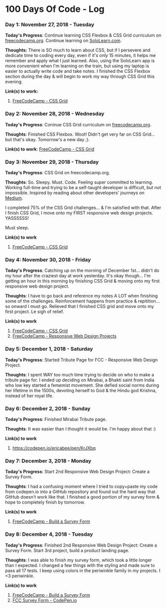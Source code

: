 # 100 Days Of Code - Log

### Day 1: November 27, 2018 - Tuesday

**Today's Progress**: Continue learning CSS Flexbox & CSS Grid curriculum on [freecodecamp.org](https://www.freecodecamp.org).
Continue learning on [SoloLearn.com](https://www.sololearn.com). 

**Thoughts:** There is SO much to learn about CSS, but if I persevere and dedicate time to coding every day, even if it's only 15 minutes, it helps me remember and apply what I just learned. Also, using the SoloLearn app is more convenient when I'm learning on the train, but using my laptop is easier to actually write code and take notes. I finished the CSS Flexbox section during the day & will begin to work my way through CSS Grid this evening. 

**Link(s) to work:** 
1. [FreeCodeCamp - CSS Grid](https://learn.freecodecamp.org/responsive-web-design/css-grid)

### Day 2: November 28, 2018 - Wednesday

**Today's Progress**: Coninue CSS Grid curriculum on [freecodecamp.org](https://www.freecodecamp.org).

**Thoughts**: Finished CSS Flexbox. Woot! Didn't get very far on CSS Grid... but that's okay. Tomorrow's a new day ;). 

**Link(s) to work**: [FreeCodeCamp - CSS Grid](https://learn.freecodecamp.org/responsive-web-design/css-grid)


### Day 3: November 29, 2018 - Thursday

**Today's Progress**: CSS Grid on freecodecamp.org. 

**Thoughts**: So. Sleepy. Must. Code. Feeling super committed to learning. Working full-time and trying to be a self-taught developer is difficult, but not impossible. Inspired by reading about other developers' journeys on [Medium](https://medium.freecodecamp.org/how-i-landed-a-full-stack-developer-job-without-a-tech-degree-or-work-experience-6add97be2051?source=email-5e0746fca25d-1543503274724-digest.reader------0-59------------------7fc307b3_0aa9_4151_9f87_9be57a255846-1&sectionName=top&gi=a00f26e00f51). 

I completed 75% of the CSS Grid challenges... & I'm satisfied with that. After I finish CSS Grid, I move onto my FIRST responsive web design projects. YASSSSSS!

Must sleep.

**Link(s) to work**
1. [FreeCodeCamp - CSS Grid](https://learn.freecodecamp.org/responsive-web-design/css-grid)

### Day 4: November 30, 2018 - Friday

**Today's Progress**: Catching up on the morning of December 1st... didn't do my hour after the craziest day at work yesterday. It's okay though... I'm getting an hour in this morning by finishing CSS Grid & moving onto my first responsive web design project. 

**Thoughts**: I have to go back and reference my notes A LOT when finishing some of the challenges. Reinforcement happens from practice & repitition... so onward I must go. Relieved that I finished CSS grid and move onto my first project. Le sigh of relief. 

**Link(s) to work**
1. [FreeCodeCamp - CSS Grid](https://learn.freecodecamp.org/responsive-web-design/css-grid)
2. [FreeCodeCamp - Responsive Web Design Projects](https://learn.freecodecamp.org/responsive-web-design/responsive-web-design-projects)

### Day 5: December 1, 2018 - Saturday

**Today's Progress**: Started Tribute Page for FCC - Responsive Web Design Project. 

**Thoughts**: I spent WAY too much time trying to decide on who to make a tribute page for. I ended up deciding on Mirabai, a Bhakti saint from India who low key started a fememist movement. She defied social norms during her lifetime in the 1500s, devoting herself to God & the Hindu god Krishna, instead of her royal life. 

### Day 6: December 2, 2018 - Sunday

**Today's Progress**: Finished Mirabai Tribute page. 

**Thoughts**: It was easier than I thought it would be. I'm happy about that :) 

**Link(s) to work**
1. https://codepen.io/ericabee/pen/KrJXbq

### Day 7: December 3, 2018 - Monday

**Today's Progress**: Start 2nd Responsive Web Design Project: Create a Survey Form. 

**Thoughts**: I had a confusing moment where I tried to copy+paste my code from codepen.io into a GitHub repository and found out the hard way that GitHub doesn't work like that.  I finished a good portion of my survey form & hope to completely finish by tomorrow. 

**Link(s) to work**
1. [FreeCodeCamp - Build a Survey Form](https://learn.freecodecamp.org/responsive-web-design/responsive-web-design-projects/build-a-survey-form)

### Day 8: December 4, 2018 - Tuesday 

**Today's Progress**: Finished 2nd Responsive Web Design Project: Create a Survey Form. Start 3rd project, build a product landing page.

**Thoughts**: I was able to finish my survey form, which took a little longer than I expected. I changed a few things with the styling and made sure to pass all 17 tests. I keep using colors in the periwinkle family in my projects. I <3 periwinkle. 

**Link(s) to work**
1. [FreeCodeCamp - Build a Survey Form](https://learn.freecodecamp.org/responsive-web-design/responsive-web-design-projects/build-a-survey-form)
2. [FCC Survey Form - CodePen.io](https://codepen.io/ericabee/pen/JeVjyw)
